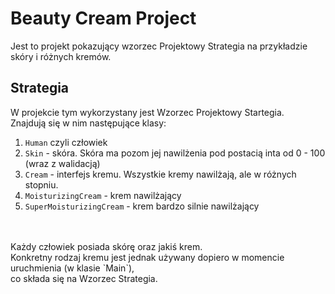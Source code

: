 # Beauty Cream Project

Jest to projekt pokazujący wzorzec Projektowy Strategia na przykładzie skóry i różnych kremów.<br/>

## Strategia 
W projekcie tym wykorzystany jest Wzorzec Projektowy Startegia.<br/>
Znajdują się w nim następujące klasy:
1. `Human` czyli człowiek
2. `Skin` - skóra. Skóra ma pozom jej nawilżenia pod postacią inta od 0 - 100 (wraz z walidacją)
3. `Cream` - interfejs kremu. Wszystkie kremy nawilżają, ale w różnych stopniu. 
4. `MoisturizingCream` - krem nawilżający
5. `SuperMoisturizingCream` - krem bardzo silnie nawilżający
<Br/>

<br/>
Każdy człowiek posiada skórę oraz jakiś krem. <br/>
Konkretny rodzaj kremu jest jednak używany dopiero w momencie uruchmienia (w klasie `Main`),<br/>
co składa się na Wzorzec Strategia.